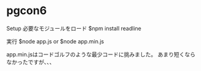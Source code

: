 # pgcon6

Setup 
必要なモジュールをロード
$npm install readline

実行
$node app.js
or
$node app.min.js

app.min.jsはコードゴルフのような最少コードに挑みました。
あまり短くならなかったですが、、、
